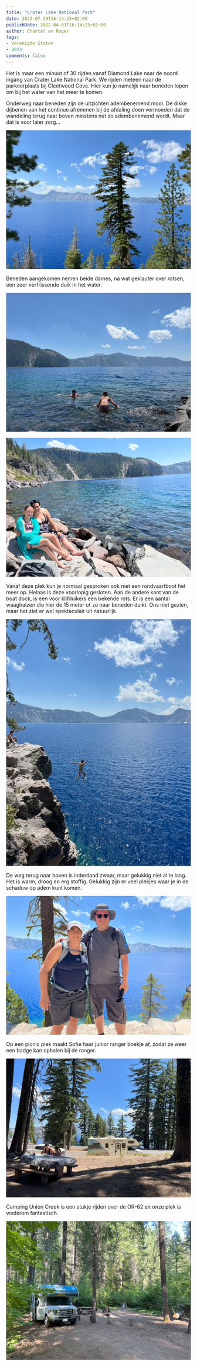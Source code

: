 ```yaml
---
title: "Crater Lake National Park"
date: 2023-07-29T16:14:25+02:00
publishDate: 2022-04-01T16:14:25+02:00
author: Chantal en Roger
tags:
- Verenigde Staten
- 2023
comments: false
---
```


Het is maar een minuut of 30 rijden vanaf Diamond Lake naar de noord ingang van Crater Lake National Park. We rijden meteen naar de parkeerplaats bij Cleetwood Cove. Hier kun je namelijk naar beneden lopen om bij het water van het meer te komen.

Onderweg naar beneden zijn de uitzichten adembenemend mooi. De dikke dijbenen van het continue afremmen bij de afdaling doen vermoeden dat de wandeling terug naar boven minstens net zo adembenemend wordt. Maar dat is voor later zorg...

![Crater Lake National Park](./images/IMG_3419.jpg)

Beneden aangekomen nemen beide dames, na wat geklauter over rotsen, een zeer verfrissende duik in het water.

![Crater Lake National Park](./images/IMG_3421.jpg)

![Crater Lake National Park](./images/IMG_3428.jpg)

Vanaf deze plek kun je normaal gesproken ook met een rondvaartboot het meer op. Helaas is deze voorlopig gesloten. Aan de andere kant van de boat dock, is een voor klifduikers een bekende rots. Er is een aantal waaghalzen die hier de 15 meter of zo naar beneden duikt. Ons niet gezien, maar het ziet er wel spektaculair uit natuurlijk.

![Crater Lake National Park](./images/IMG_3429.jpg)

De weg terug naar boven is inderdaad zwaar, maar gelukkig niet al te lang. Het is warm, droog en erg stoffig. Gelukkig zijn er veel plekjes waar je in de schaduw op adem kunt komen.

![Crater Lake National Park](./images/IMG_3434.jpg)

Op een picnic plek maakt Sofie haar junior ranger boekje af, zodat ze weer een badge kan ophalen bij de ranger.

![Crater Lake National Park](./images/IMG_3438.jpg)

Camping Union Creek is een stukje rijden over de OR-62 en onze plek is wederom fantastisch.

![Union Creek](./images/IMG_3440.jpg)
